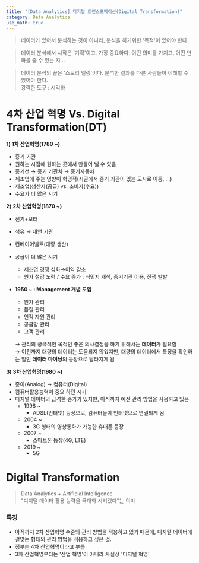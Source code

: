 ```yaml
---
title: "[Data Analytics] 디지털 트랜스포메이션(Digital Transformation)"
category: Data Analytics
use_math: true
---
```


> 데이터가 있어서 분석하는 것이 아니라, 분석을 하기위한 '목적'이 있어야 한다.

> 데이터 분석에서 시작은 '기획'이고, 가장 중요하다.
어떤 의미를 가지고, 어떤 변화를 줄 수 있는 지...

> 데이터 분석의 끝은 '스토리 텔링'이다.
분석한 결과를 다른 사람들이 이해할 수 있어야 한다.<br>
강력한 도구 : 시각화

# 4차 산업 혁명 Vs. Digital Transformation(DT)
**1) 1차 산업혁명(1780 ~)**
- 증기 기관
- 원하는 시점에 원하는 곳에서 만들어 낼 수 있음
- 증기선 → 증기 기관차 → 증기자동차
- 제조업에 주는 영향이 혁명적(시골에서 증기 기관이 있는 도시로 이동, ...)
- 제조업(생산자(공급) vs. 소비자(수요))
- 수요가 더 많은 시기

**2) 2차 산업혁명(1870 ~)**
- 전기+모터
- 석유 → 내연 기관
- 컨베이어벨트(대량 생산)
- 공급이 더 많은 시기
    - 제조업 경쟁 심화→이익 감소
    - 원가 절감 노력 / 수요 증가 : 식민지 개척, 증기기관 이용, 전쟁 발발
- **1950 ~ : Management 개념 도입**
    - 원가 관리
    - 품질 관리
    - 인적 자원 관리
    - 공급망 관리
    - 고객 관리
  
    → 관리의 궁극적인 목적인 좋은 의사결정을 하기 위해서는 **데이터**가 필요함<br>
    → 이전까지 대량의 데이터는 도움되지 않았지만, 대량의 데이터에서 특징을 확인하는 일인 **데이터 마이닝**의 등장으로 달라지게 됨

**3) 3차 산업혁명(1980 ~)**
- 종이(Analog) → 컴퓨터(Digital)
- 컴퓨터활용능력이 중요 하던 시기
- 디지털 데이터의 급격한 증가가 있지만, 아직까지 예전 관리 방법을 사용하고 있음
    - 1998 ~
        - ADSL(인터넷) 등장으로, 컴퓨터들이 인터넷으로 연결되게 됨
    - 2004 ~
        - 3G 형태의 영상통화가 가능한 휴대폰 등장
    - 2007 ~
        - 스마트폰 등장(4G, LTE)
    - 2019 ~
        - 5G

# Digital Transformation
> Data Analytics + Artificial Intelligence<br>
> "디지털 데이터 활용 능력을 극대화 시키겠다"는 의미

### 특징
- 아직까지 2차 산업혁명 수준의 관리 방법을 적용하고 있기 때문에, 디지털 데이터에 걸맞는 형태의 관리 방법을 적용하고 싶은 것.
- 정부는 4차 산업혁명이라고 부름
- 3차 산업혁명부터는 '산업 혁명'이 아니라 사실상 '디지털 혁명'